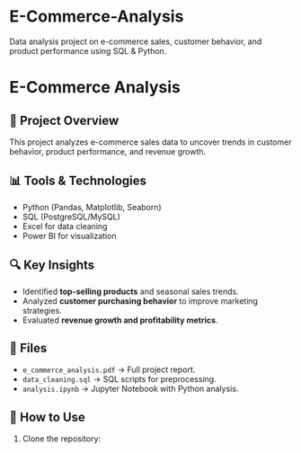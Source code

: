 # E-Commerce-Analysis
Data analysis project on e-commerce sales, customer behavior, and product performance using SQL &amp; Python.
# E-Commerce Analysis  

## 📌 Project Overview  
This project analyzes e-commerce sales data to uncover trends in customer behavior, product performance, and revenue growth.  

## 📊 Tools & Technologies  
- Python (Pandas, Matplotlib, Seaborn)  
- SQL (PostgreSQL/MySQL)  
- Excel for data cleaning  
- Power BI for visualization  

## 🔍 Key Insights  
- Identified **top-selling products** and seasonal sales trends.  
- Analyzed **customer purchasing behavior** to improve marketing strategies.  
- Evaluated **revenue growth and profitability metrics**.  

## 📁 Files  
- `e_commerce_analysis.pdf` → Full project report.  
- `data_cleaning.sql` → SQL scripts for preprocessing.  
- `analysis.ipynb` → Jupyter Notebook with Python analysis.  

## 🚀 How to Use  
1. Clone the repository:  

